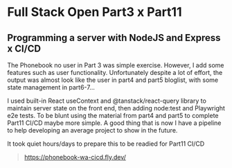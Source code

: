 # Full Stack Open Part3 x Part11 
## Programming a server with NodeJS and Express x CI/CD
The Phonebook no user in Part 3 was simple exercise. However, I add some features such as user functionality. Unfortunately despite a lot of effort, the output was almost look like the user in part4 and part5 bloglist, with some state management in part6-7...

I used built-in React useContext and @tanstack/react-query library to maintain server state on the front end, then adding node:test and Playwright e2e tests. To be blunt using the material from part4 and part5 to complete Part11 CI/CD maybe more simple. A good thing that is now I have a pipeline to help developing an average project to show in the future.

It took quiet hours/days to prepare this to be readied for Part11 CI/CD

>  https://phonebook-wa-cicd.fly.dev/